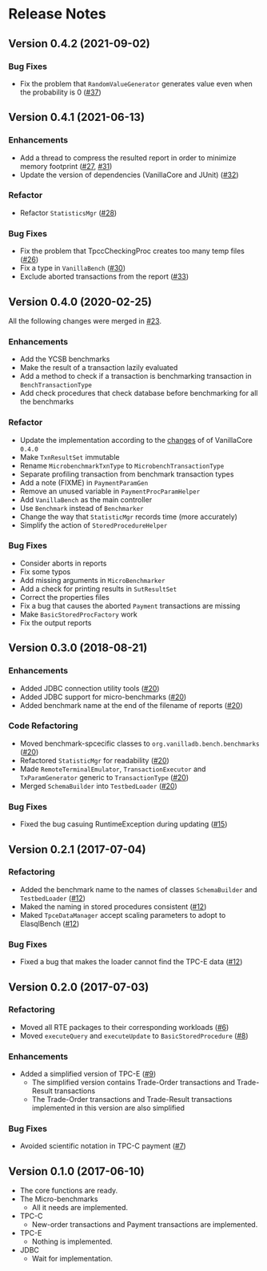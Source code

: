 # Release Notes

## Version 0.4.2 (2021-09-02)

### Bug Fixes

- Fix the problem that `RandomValueGenerator` generates value even when the probability is 0 ([#37])

[#37]: https://github.com/vanilladb/vanillabench/pull/37

## Version 0.4.1 (2021-06-13)

### Enhancements

- Add a thread to compress the resulted report in order to minimize memory footprint ([#27], [#31])
- Update the version of dependencies (VanillaCore and JUnit) ([#32])

### Refactor

- Refactor `StatisticsMgr` ([#28])

### Bug Fixes

- Fix the problem that TpccCheckingProc creates too many temp files ([#26])
- Fix a type in `VanillaBench` ([#30])
- Exclude aborted transactions from the report ([#33])

[#26]: https://github.com/vanilladb/vanillabench/pull/26
[#27]: https://github.com/vanilladb/vanillabench/pull/27
[#28]: https://github.com/vanilladb/vanillabench/pull/28
[#30]: https://github.com/vanilladb/vanillabench/pull/30
[#31]: https://github.com/vanilladb/vanillabench/pull/31
[#32]: https://github.com/vanilladb/vanillabench/pull/32
[#33]: https://github.com/vanilladb/vanillabench/pull/33

## Version 0.4.0 (2020-02-25)

All the following changes were merged in [#23].

### Enhancements

- Add the YCSB benchmarks
- Make the result of a transaction lazily evaluated
- Add a method to check if a transaction is benchmarking transaction in `BenchTransactionType`
- Add check procedures that check database before benchmarking for all the benchmarks

### Refactor

- Update the implementation according to the [changes](https://github.com/vanilladb/vanillacore/pull/44) of of VanillaCore `0.4.0`
- Make `TxnResultSet` immutable
- Rename `MicrobenchmarkTxnType` to `MicrobenchTransactionType`
- Separate profiling transaction from benchmark transaction types
- Add a note (FIXME) in `PaymentParamGen`
- Remove an unused variable in `PaymentProcParamHelper`
- Add `VanillaBench` as the main controller
- Use `Benchmark` instead of `Benchmarker`
- Change the way that `StatisticMgr` records time (more accurately)
- Simplify the action of `StoredProcedureHelper`

### Bug Fixes

- Consider aborts in reports
- Fix some typos
- Add missing arguments in `MicroBenchmarker`
- Add a check for printing results in `SutResultSet`
- Correct the properties files
- Fix a bug that causes the aborted `Payment` transactions are missing
- Make `BasicStoredProcFactory` work
- Fix the output reports

[#23]: https://github.com/vanilladb/vanillabench/pull/23

## Version 0.3.0 (2018-08-21)

### Enhancements

- Added JDBC connection utility tools ([#20])
- Added JDBC support for micro-benchmarks ([#20])
- Added benchmark name at the end of the filename of reports ([#20])

### Code Refactoring

- Moved benchmark-spcecific classes to `org.vanilladb.bench.benchmarks` ([#20])
- Refactored `StatisticMgr` for readability ([#20])
- Made `RemoteTerminalEmulator`, `TransactionExecutor` and `TxParamGenerator` generic to `TransactionType` ([#20])
- Merged `SchemaBuilder` into `TestbedLoader` ([#20])

### Bug Fixes

- Fixed the bug casuing RuntimeException during updating ([#15])

[#15]: https://github.com/vanilladb/vanillabench/pull/15
[#20]: https://github.com/vanilladb/vanillabench/pull/20

## Version 0.2.1 (2017-07-04)

### Refactoring

- Added the benchmark name to the names of classes `SchemaBuilder` and `TestbedLoader` ([#12])
- Maked the naming in stored procedures consistent ([#12])
- Maked `TpceDataManager` accept scaling parameters to adopt to ElasqlBench ([#12])

### Bug Fixes

- Fixed a bug that makes the loader cannot find the TPC-E data ([#12])

[#12]: https://github.com/vanilladb/vanillabench/pull/12

## Version 0.2.0 (2017-07-03)

### Refactoring

- Moved all RTE packages to their corresponding workloads ([#6])
- Moved `executeQuery` and `executeUpdate` to `BasicStoredProcedure` ([#8])

### Enhancements

- Added a simplified version of TPC-E ([#9])
	- The simplified version contains Trade-Order transactions and Trade-Result transactions
	- The Trade-Order transactions and Trade-Result transactions implemented in this version are also simplified

### Bug Fixes

- Avoided scientific notation in TPC-C payment ([#7])

[#6]: https://github.com/vanilladb/vanillabench/pull/6
[#7]: https://github.com/vanilladb/vanillabench/pull/7
[#8]: https://github.com/vanilladb/vanillabench/pull/8
[#9]: https://github.com/vanilladb/vanillabench/pull/9

## Version 0.1.0 (2017-06-10)

- The core functions are ready.
- The Micro-benchmarks
  - All it needs are implemented.
- TPC-C
  - New-order transactions and Payment transactions are implemented.
- TPC-E
  - Nothing is implemented.
- JDBC
  - Wait for implementation.
